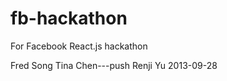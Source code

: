 fb-hackathon
============
For Facebook React.js hackathon

Fred Song
Tina Chen---push
Renji Yu 2013-09-28 
